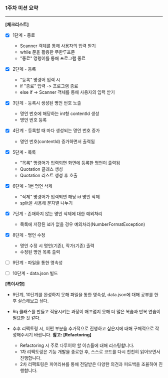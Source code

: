 ### 1주차 미션 요약

---

**[체크리스트]**  
- [x] 1단계 - 종료  
  - Scanner 객체를 통해 사용자의 입력 받기
  - while 문을 활용한 무한루프문
  - "종료" 명령어를 통해 프로그램 종료  
- [x] 2단계 - 등록  
  - "등록" 명령어 입력 시 
  - if "종료" 입력 -> 프로그램 종료
  - else if -> Scanner 객체를 통해 사용자의 입력 받기    
- [x] 3단계 - 등록시 생성된 명언 번호 노출  
  - 명언 번호에 해당하는 int형 contentId 생성
  - 명언 번호 등록  
- [x] 4단계 - 등록할 때 마다 생성되는 명언 번호 증가  
  - 명언 번호(contentId) 증가하면서 출력됨  
- [x] 5단계 - 목록
  - "목록" 명령어가 입력되면 화면에 등록한 명언이 출력됨
  - Quotation 클래스 생성
  - Quotation 리스트 생성 후 호출
- [x] 6단계 - 1번 명언 삭제  
  - "삭제" 명령어가 입력되면 해당 id 명언 삭제  
  - split을 사용해 문자열 나누기
- [x] 7단계 - 존재하지 않는 명언 삭제에 대한 예외처리  
  - 목록에 저장된 id가 없을 경우 예외처리(NumberFormatException)  
- [x] 8단계 - 명언 수정  
  - 명언 수정 시 명언(기존), 작가(기존) 출력
  - 수정된 명언 목록 출력
- [ ] 9단계 - 파일을 통한 영속성  
- [ ] 10단계 - data.json 빌드  


**[특이사항]**  

- 9단계, 10단계를 완성하지 못해 파일을 통한 영속성, data.json에 대해 공부를 한 후 실습해보고 싶다.  
- Rq 클래스를 만들고 적용시키는 과정이 매끄럽지 못해 더 많은 복습과 반복 연습이 필요한 것 같다.


- 추후 리팩토링 시, 어떤 부분을 추가적으로 진행하고 싶은지에 대해 구체적으로 작성해주시기 바랍니다.
  **참고: [Refactoring]**
    - Refactoring 시 주로 다루어야 할 이슈들에 대해 리스팅합니다.
    - 1차 리팩토링은 기능 개발을 종료한 후, 스스로 코드를 다시 천천히 읽어보면서 진행합니다.
    - 2차 리팩토링은 피어리뷰를 통해 전달받은 다양한 의견과 피드백을 조율하여 진행합니다.